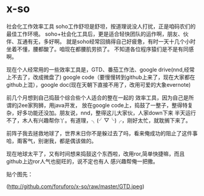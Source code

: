 x-so
====

社会化工作效率工具
soho工作舒坦是舒坦，按道理说没人打扰，正是咱码农们的最佳工作环境。
soho+社会化工具后，更是适合轻快团队的运作啊，朋友、伙伴、互通有无，多好啊。
就是soho经常回搞得自己好疲惫，有时一天十几个小时坐着不懂，腰都酸了。咱现在都腰肌劳损了。
不知道各位程序猿们是不是有同感啊。

现在个人经常用的一些效率工具是，GTD、番茄工作法、google drive(nnd,经常上不去了，改成微盘了)
google code（要慢慢转到github上来了，现在大家都在github上混），google doc(现在天朝下直接不用了，改用可爱的大象evernote)

前几个月想到自己捣鼓个综合些个人适合的整在一起的 效率工具，因为自己是所谓的j2ee家狗狮，用java开发，
放在google code上，捣鼓了一整子，整得特复杂，好多功能还没加。朋友说，nnd，整得这儿大家伙，人家down下来
半天运行不了，木人有兴趣帮你丫。有道理，╮(╯▽╰)╭，刚好太忙，就耽搁下来了。

前阵子我去拯救地球了，世界末日你不是躲过去了吗，看来俺成功的阻止了这件事哈，甭客气，别谢我，都是偶该做的。

现在地球太平了，又有时间想来捣鼓这个东西啦，改用ror,简单快捷嘛，而且github上边ror人气也挺旺的，说不定也有人
感兴趣帮俺一把撒。

贴个图先：


(http://github.com/foruforo/x-so/raw/master/GTD.jpeg)
